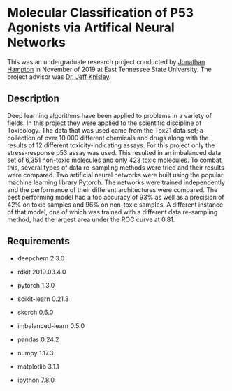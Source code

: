 # Molecular Classification of P53 Agonists via Artifical Neural Networks

This was an undergraduate research project conducted by [Jonathan Hampton](https://www.linkedin.com/in/jonathan-hampton-3a958414a/) in November of 2019 at East Tennessee State University. The project advisor was [Dr. Jeff Knisley](https://sites.google.com/site/drjknisley/).

## Description

Deep learning algorithms have been applied to problems in a variety of fields. In this project they were applied to the scientific discipline of Toxicology. The data that was used came from the Tox21 data set; a collection of over 10,000 different chemicals and drugs along with the results of 12 different toxicity-indicating assays. For this project only the stress-response p53 assay was used. This resulted in an imbalanced data set of 6,351 non-toxic molecules and only 423 toxic molecules. To combat this, several types of data re-sampling methods were tried and their results were compared. Two artificial neural networks were built using the popular machine learning library Pytorch. The networks were trained independently and the performance of their different architectures were compared. The best performing model had a top accuracy of 93% as well as a precision of 42% on toxic samples and 96% on non-toxic samples. A different instance of that model, one of which was trained with a different data re-sampling method, had the largest area under the ROC curve at 0.81.

## Requirements

* deepchem                  2.3.0

* rdkit                     2019.03.4.0

* pytorch                   1.3.0

* scikit-learn              0.21.3

* skorch                    0.6.0

* imbalanced-learn          0.5.0

* pandas                    0.24.2

* numpy                     1.17.3

* matplotlib                3.1.1

* ipython                   7.8.0
